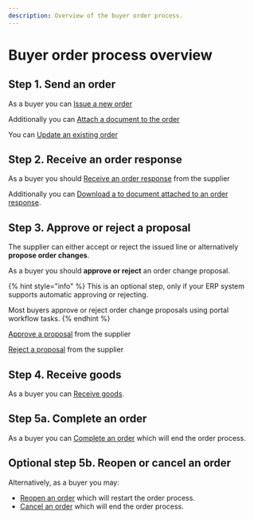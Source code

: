 ```yaml
---
description: Overview of the buyer order process.
---
```


# Buyer order process overview

## Step 1. Send an order

As a buyer you can [Issue a new order](issue/)

Additionally you can [Attach a document to the order](issue/attach-document.md)

You can [Update an existing order](update.md)

## Step 2. Receive an order response

As a buyer you should [Receive an order response](webhook/) from the supplier

Additionally you can [Download a to document attached to an order response](webhook/download-document.md).

## Step 3. Approve or reject a proposal

The supplier can either accept or reject the issued line or alternatively **propose order changes**.

As a buyer you should **approve or reject** an order change proposal.

{% hint style="info" %}
This is an optional step, only if your ERP system supports automatic approving or rejecting.

Most buyers approve or reject order change proposals using portal workflow tasks.
{% endhint %}

[Approve a proposal](approve-proposal.md) from the supplier

[Reject a proposal](reject-proposal.md)  from the supplier

## Step 4. Receive goods

As a buyer you can [Receive goods](receive-goods.md).

## Step 5a. Complete an order

As a buyer you can [Complete an order](complete.md) which will end the order process.

## Optional step 5b. Reopen or cancel an order

Alternatively, as a buyer you may:

* [Reopen an order](reopen.md) which will restart the order process.
* [Cancel an order](cancel.md) which will end the order process.

 

